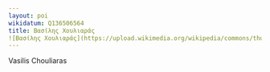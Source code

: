 ```yaml
---
layout: poi
wikidatum: Q136506564
title: Βασίλης Χουλιαράς  
![Βασίλης Χουλιαράς](https://upload.wikimedia.org/wikipedia/commons/thumb/e/e4/Vasilios_Chouliaras.jpg/400px-Vasilios_Chouliaras.jpg)
---
```


Vasilis Chouliaras



